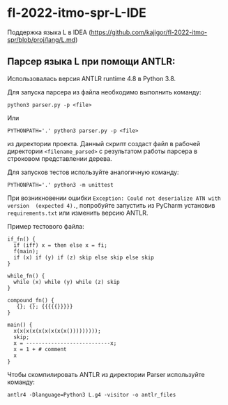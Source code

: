 # fl-2022-itmo-spr-L-IDE
Поддержка языка L в IDEA (https://github.com/kajigor/fl-2022-itmo-spr/blob/proj/lang/L.md)

## Парсер языка L при помощи ANTLR:

Использовалась версия ANTLR runtime 4.8 в Python 3.8.

Для запуска парсера из файла необходимо выполнить команду:

```
python3 parser.py -p <file>
```
Или

```
PYTHONPATH='.' python3 parser.py -p <file>
```

из директории проекта. Данный скрипт создаст файл в рабочей директории ```<filename_parsed>``` с результатом работы парсера в строковом представлении дерева. 

Для запусков тестов используйте аналогичную команду:

```
PYTHONPATH='.' python3 -m unittest
``` 

При возникновении ошибки ```Exception: Could not deserialize ATN with version  (expected 4).```, попробуйте запустить из PyCharm установив ```requirements.txt``` или изменить версию ANTLR.

Пример тестового файла:

```
if_fn() {
  if (iff) x = then else x = fi;
  f(main);
  if (x) if (y) if (z) skip else skip else skip
}

while_fn() {
  while (x) while (y) while (z) skip
}

compound_fn() {
   {}; {}; {{{{{}}}}}
}

main() {
  x(x(x(x(x(x(x(x(x()))))))));
  skip;
  x = ---------------------------x;
  x = 1 + # comment
  x
}
```

Чтобы скомпилировать ANTLR из директории Parser используйте команду:

```
antlr4 -Dlanguage=Python3 L.g4 -visitor -o antlr_files
```


